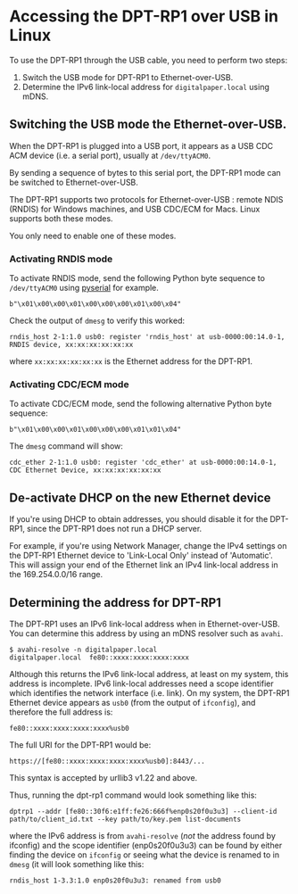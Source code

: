 # Accessing the DPT-RP1 over USB in Linux

To use the DPT-RP1 through the USB cable, you need to perform two steps:

  1. Switch the USB mode for DPT-RP1 to Ethernet-over-USB.
  2. Determine the IPv6 link-local address for `digitalpaper.local` using mDNS.

## Switching the USB mode the Ethernet-over-USB.

When the DPT-RP1 is plugged into a USB port, it appears as a USB CDC ACM device (i.e. a serial port), usually at `/dev/ttyACM0`.

By sending a sequence of bytes to this serial port, the DPT-RP1 mode can be switched to Ethernet-over-USB.

The DPT-RP1 supports two protocols for Ethernet-over-USB : remote NDIS (RNDIS) for Windows machines, and USB CDC/ECM for Macs. Linux supports both these modes. 

You only need to enable one of these modes.

### Activating RNDIS mode

To activate RNDIS mode, send the following Python byte sequence to `/dev/ttyACM0` using [pyserial](https://pythonhosted.org/pyserial/) for example.

    b"\x01\x00\x00\x01\x00\x00\x00\x01\x00\x04"

Check the output of `dmesg` to verify this worked:
    
    rndis_host 2-1:1.0 usb0: register 'rndis_host' at usb-0000:00:14.0-1, RNDIS device, xx:xx:xx:xx:xx:xx
    
where `xx:xx:xx:xx:xx:xx` is the Ethernet address for the DPT-RP1.

### Activating CDC/ECM mode

To activate CDC/ECM mode, send the following alternative Python byte sequence:

    b"\x01\x00\x00\x01\x00\x00\x00\x01\x01\x04"

The `dmesg` command will show:

    cdc_ether 2-1:1.0 usb0: register 'cdc_ether' at usb-0000:00:14.0-1, CDC Ethernet Device, xx:xx:xx:xx:xx:xx

## De-activate DHCP on the new Ethernet device

If you're using DHCP to obtain addresses, you should disable it for the DPT-RP1, since the DPT-RP1 does not run a DHCP server. 

For example, if you're using Network Manager, change the IPv4 settings on the DPT-RP1 Ethernet device to 'Link-Local Only' instead of 'Automatic'. This will assign your end of the Ethernet link an IPv4 link-local address in the 169.254.0.0/16 range. 

## Determining the address for DPT-RP1

The DPT-RP1 uses an IPv6 link-local address when in Ethernet-over-USB. You can determine this address by using an mDNS resolver such as `avahi`.

    $ avahi-resolve -n digitalpaper.local
    digitalpaper.local	fe80::xxxx:xxxx:xxxx:xxxx

Although this returns the IPv6 link-local address, at least on my system, this address is incomplete. IPv6 link-local addresses need a scope identifier which identifies the network interface (i.e. link). On my system, the DPT-RP1 Ethernet device appears as `usb0` (from the output of `ifconfig`), and therefore the full address is:

    fe80::xxxx:xxxx:xxxx:xxxx%usb0

The full URI for the DPT-RP1 would be:

    https://[fe80::xxxx:xxxx:xxxx:xxxx%usb0]:8443/...

This syntax is accepted by urllib3 v1.22 and above.

Thus, running the dpt-rp1 command would look something like this:

```
dptrp1 --addr [fe80::30f6:e1ff:fe26:666f%enp0s20f0u3u3] --client-id path/to/client_id.txt --key path/to/key.pem list-documents
```
where the IPv6 address is from `avahi-resolve` (*not* the address found by ifconfig) and the scope identifier (enp0s20f0u3u3) can be found by either finding the device on `ifconfig` or seeing what the device is renamed to in `dmesg` (it will look something like this:
```
rndis_host 1-3.3:1.0 enp0s20f0u3u3: renamed from usb0
```


